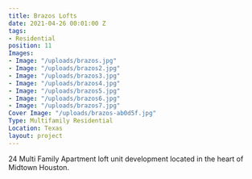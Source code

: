 ```yaml
---
title: Brazos Lofts
date: 2021-04-26 00:01:00 Z
tags:
- Residential
position: 11
Images:
- Image: "/uploads/brazos.jpg"
- Image: "/uploads/brazos2.jpg"
- Image: "/uploads/brazos3.jpg"
- Image: "/uploads/brazos4.jpg"
- Image: "/uploads/brazos5.jpg"
- Image: "/uploads/brazos6.jpg"
- Image: "/uploads/brazos7.jpg"
Cover Image: "/uploads/brazos-ab0d5f.jpg"
Type: Multifamily Residential
Location: Texas
layout: project
---
```


24 Multi Family Apartment loft unit development located in the heart of Midtown Houston.
